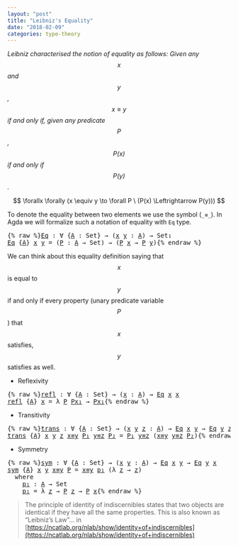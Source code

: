 ```yaml
---
layout: "post"
title: "Leibniz's Equality"
date: "2018-02-09"
categories: type-theory
---
```


*Leibniz characterised the notion of equality as follows:
  Given any $$x$$ and $$y$$, $$x \equiv y$$ if and only if, given any
  predicate $$P$$, $$P(x)$$ if and only if $$P(y)$$.*

$$
  \forallx \forally (x \equiv y \to \forall P \ (P(x) \Leftrightarrow P(y)))
$$

To denote the equality between two elements we use the symbol (`_≡_`).
In Agda we will formalize such a notation of equality with `Eq` type.

<pre class="Agda">{% raw %}<a id="Eq"></a><a id="518" href="{% endraw %}{% link _posts/2018-02-09-leibniz-s-equality.md %}{% raw %}#518" class="Function">Eq</a> <a id="521" class="Symbol">:</a> <a id="523" class="Symbol">∀</a> <a id="525" class="Symbol">{</a><a id="526" href="{% endraw %}{% link _posts/2018-02-09-leibniz-s-equality.md %}{% raw %}#526" class="Bound">A</a> <a id="528" class="Symbol">:</a> <a id="530" class="PrimitiveType">Set</a><a id="533" class="Symbol">}</a> <a id="535" class="Symbol">→</a> <a id="537" class="Symbol">(</a><a id="538" href="{% endraw %}{% link _posts/2018-02-09-leibniz-s-equality.md %}{% raw %}#538" class="Bound">x</a> <a id="540" href="{% endraw %}{% link _posts/2018-02-09-leibniz-s-equality.md %}{% raw %}#540" class="Bound">y</a> <a id="542" class="Symbol">:</a> <a id="544" href="{% endraw %}{% link _posts/2018-02-09-leibniz-s-equality.md %}{% raw %}#526" class="Bound">A</a><a id="545" class="Symbol">)</a> <a id="547" class="Symbol">→</a> <a id="549" class="PrimitiveType">Set₁</a>
<a id="554" href="{% endraw %}{% link _posts/2018-02-09-leibniz-s-equality.md %}{% raw %}#518" class="Function">Eq</a> <a id="557" class="Symbol">{</a><a id="558" href="{% endraw %}{% link _posts/2018-02-09-leibniz-s-equality.md %}{% raw %}#558" class="Bound">A</a><a id="559" class="Symbol">}</a> <a id="561" href="{% endraw %}{% link _posts/2018-02-09-leibniz-s-equality.md %}{% raw %}#561" class="Bound">x</a> <a id="563" href="{% endraw %}{% link _posts/2018-02-09-leibniz-s-equality.md %}{% raw %}#563" class="Bound">y</a> <a id="565" class="Symbol">=</a> <a id="567" class="Symbol">(</a><a id="568" href="{% endraw %}{% link _posts/2018-02-09-leibniz-s-equality.md %}{% raw %}#568" class="Bound">P</a> <a id="570" class="Symbol">:</a> <a id="572" href="{% endraw %}{% link _posts/2018-02-09-leibniz-s-equality.md %}{% raw %}#558" class="Bound">A</a> <a id="574" class="Symbol">→</a> <a id="576" class="PrimitiveType">Set</a><a id="579" class="Symbol">)</a> <a id="581" class="Symbol">→</a> <a id="583" class="Symbol">(</a><a id="584" href="{% endraw %}{% link _posts/2018-02-09-leibniz-s-equality.md %}{% raw %}#568" class="Bound">P</a> <a id="586" href="{% endraw %}{% link _posts/2018-02-09-leibniz-s-equality.md %}{% raw %}#561" class="Bound">x</a> <a id="588" class="Symbol">→</a> <a id="590" href="{% endraw %}{% link _posts/2018-02-09-leibniz-s-equality.md %}{% raw %}#568" class="Bound">P</a> <a id="592" href="{% endraw %}{% link _posts/2018-02-09-leibniz-s-equality.md %}{% raw %}#563" class="Bound">y</a><a id="593" class="Symbol">)</a>{% endraw %}</pre>

We can think about this equality definition saying that $$x$$ is equal to $$y$$
if and only if every property (unary predicate variable $$P$$) that $$x$$
satisfies, $$y$$ satisfies as well.

* Reflexivity

<pre class="Agda">{% raw %}<a id="refl"></a><a id="826" href="{% endraw %}{% link _posts/2018-02-09-leibniz-s-equality.md %}{% raw %}#826" class="Function">refl</a> <a id="831" class="Symbol">:</a> <a id="833" class="Symbol">∀</a> <a id="835" class="Symbol">{</a><a id="836" href="{% endraw %}{% link _posts/2018-02-09-leibniz-s-equality.md %}{% raw %}#836" class="Bound">A</a> <a id="838" class="Symbol">:</a> <a id="840" class="PrimitiveType">Set</a><a id="843" class="Symbol">}</a> <a id="845" class="Symbol">→</a> <a id="847" class="Symbol">(</a><a id="848" href="{% endraw %}{% link _posts/2018-02-09-leibniz-s-equality.md %}{% raw %}#848" class="Bound">x</a> <a id="850" class="Symbol">:</a> <a id="852" href="{% endraw %}{% link _posts/2018-02-09-leibniz-s-equality.md %}{% raw %}#836" class="Bound">A</a><a id="853" class="Symbol">)</a> <a id="855" class="Symbol">→</a> <a id="857" href="{% endraw %}{% link _posts/2018-02-09-leibniz-s-equality.md %}{% raw %}#518" class="Function">Eq</a> <a id="860" href="{% endraw %}{% link _posts/2018-02-09-leibniz-s-equality.md %}{% raw %}#848" class="Bound">x</a> <a id="862" href="{% endraw %}{% link _posts/2018-02-09-leibniz-s-equality.md %}{% raw %}#848" class="Bound">x</a>
<a id="864" href="{% endraw %}{% link _posts/2018-02-09-leibniz-s-equality.md %}{% raw %}#826" class="Function">refl</a> <a id="869" class="Symbol">{</a><a id="870" href="{% endraw %}{% link _posts/2018-02-09-leibniz-s-equality.md %}{% raw %}#870" class="Bound">A</a><a id="871" class="Symbol">}</a> <a id="873" href="{% endraw %}{% link _posts/2018-02-09-leibniz-s-equality.md %}{% raw %}#873" class="Bound">x</a> <a id="875" class="Symbol">=</a> <a id="877" class="Symbol">λ</a> <a id="879" href="{% endraw %}{% link _posts/2018-02-09-leibniz-s-equality.md %}{% raw %}#879" class="Bound">P</a> <a id="881" href="{% endraw %}{% link _posts/2018-02-09-leibniz-s-equality.md %}{% raw %}#881" class="Bound">Px₁</a> <a id="885" class="Symbol">→</a> <a id="887" href="{% endraw %}{% link _posts/2018-02-09-leibniz-s-equality.md %}{% raw %}#881" class="Bound">Px₁</a>{% endraw %}</pre>

* Transitivity

<pre class="Agda">{% raw %}<a id="trans"></a><a id="932" href="{% endraw %}{% link _posts/2018-02-09-leibniz-s-equality.md %}{% raw %}#932" class="Function">trans</a> <a id="938" class="Symbol">:</a> <a id="940" class="Symbol">∀</a> <a id="942" class="Symbol">{</a><a id="943" href="{% endraw %}{% link _posts/2018-02-09-leibniz-s-equality.md %}{% raw %}#943" class="Bound">A</a> <a id="945" class="Symbol">:</a> <a id="947" class="PrimitiveType">Set</a><a id="950" class="Symbol">}</a> <a id="952" class="Symbol">→</a> <a id="954" class="Symbol">(</a><a id="955" href="{% endraw %}{% link _posts/2018-02-09-leibniz-s-equality.md %}{% raw %}#955" class="Bound">x</a> <a id="957" href="{% endraw %}{% link _posts/2018-02-09-leibniz-s-equality.md %}{% raw %}#957" class="Bound">y</a> <a id="959" href="{% endraw %}{% link _posts/2018-02-09-leibniz-s-equality.md %}{% raw %}#959" class="Bound">z</a> <a id="961" class="Symbol">:</a> <a id="963" href="{% endraw %}{% link _posts/2018-02-09-leibniz-s-equality.md %}{% raw %}#943" class="Bound">A</a><a id="964" class="Symbol">)</a> <a id="966" class="Symbol">→</a> <a id="968" href="{% endraw %}{% link _posts/2018-02-09-leibniz-s-equality.md %}{% raw %}#518" class="Function">Eq</a> <a id="971" href="{% endraw %}{% link _posts/2018-02-09-leibniz-s-equality.md %}{% raw %}#955" class="Bound">x</a> <a id="973" href="{% endraw %}{% link _posts/2018-02-09-leibniz-s-equality.md %}{% raw %}#957" class="Bound">y</a> <a id="975" class="Symbol">→</a> <a id="977" href="{% endraw %}{% link _posts/2018-02-09-leibniz-s-equality.md %}{% raw %}#518" class="Function">Eq</a> <a id="980" href="{% endraw %}{% link _posts/2018-02-09-leibniz-s-equality.md %}{% raw %}#957" class="Bound">y</a> <a id="982" href="{% endraw %}{% link _posts/2018-02-09-leibniz-s-equality.md %}{% raw %}#959" class="Bound">z</a> <a id="984" class="Symbol">→</a> <a id="986" href="{% endraw %}{% link _posts/2018-02-09-leibniz-s-equality.md %}{% raw %}#518" class="Function">Eq</a> <a id="989" href="{% endraw %}{% link _posts/2018-02-09-leibniz-s-equality.md %}{% raw %}#955" class="Bound">x</a> <a id="991" href="{% endraw %}{% link _posts/2018-02-09-leibniz-s-equality.md %}{% raw %}#959" class="Bound">z</a>
<a id="993" href="{% endraw %}{% link _posts/2018-02-09-leibniz-s-equality.md %}{% raw %}#932" class="Function">trans</a> <a id="999" class="Symbol">{</a><a id="1000" href="{% endraw %}{% link _posts/2018-02-09-leibniz-s-equality.md %}{% raw %}#1000" class="Bound">A</a><a id="1001" class="Symbol">}</a> <a id="1003" href="{% endraw %}{% link _posts/2018-02-09-leibniz-s-equality.md %}{% raw %}#1003" class="Bound">x</a> <a id="1005" href="{% endraw %}{% link _posts/2018-02-09-leibniz-s-equality.md %}{% raw %}#1005" class="Bound">y</a> <a id="1007" href="{% endraw %}{% link _posts/2018-02-09-leibniz-s-equality.md %}{% raw %}#1007" class="Bound">z</a> <a id="1009" href="{% endraw %}{% link _posts/2018-02-09-leibniz-s-equality.md %}{% raw %}#1009" class="Bound">x≡y</a> <a id="1013" href="{% endraw %}{% link _posts/2018-02-09-leibniz-s-equality.md %}{% raw %}#1013" class="Bound">P₁</a> <a id="1016" href="{% endraw %}{% link _posts/2018-02-09-leibniz-s-equality.md %}{% raw %}#1016" class="Bound">y≡z</a> <a id="1020" href="{% endraw %}{% link _posts/2018-02-09-leibniz-s-equality.md %}{% raw %}#1020" class="Bound">P₂</a> <a id="1023" class="Symbol">=</a> <a id="1025" href="{% endraw %}{% link _posts/2018-02-09-leibniz-s-equality.md %}{% raw %}#1013" class="Bound">P₁</a> <a id="1028" href="{% endraw %}{% link _posts/2018-02-09-leibniz-s-equality.md %}{% raw %}#1016" class="Bound">y≡z</a> <a id="1032" class="Symbol">(</a><a id="1033" href="{% endraw %}{% link _posts/2018-02-09-leibniz-s-equality.md %}{% raw %}#1009" class="Bound">x≡y</a> <a id="1037" href="{% endraw %}{% link _posts/2018-02-09-leibniz-s-equality.md %}{% raw %}#1016" class="Bound">y≡z</a> <a id="1041" href="{% endraw %}{% link _posts/2018-02-09-leibniz-s-equality.md %}{% raw %}#1020" class="Bound">P₂</a><a id="1043" class="Symbol">)</a>{% endraw %}</pre>

* Symmetry

<pre class="Agda">{% raw %}<a id="sym"></a><a id="1082" href="{% endraw %}{% link _posts/2018-02-09-leibniz-s-equality.md %}{% raw %}#1082" class="Function">sym</a> <a id="1086" class="Symbol">:</a> <a id="1088" class="Symbol">∀</a> <a id="1090" class="Symbol">{</a><a id="1091" href="{% endraw %}{% link _posts/2018-02-09-leibniz-s-equality.md %}{% raw %}#1091" class="Bound">A</a> <a id="1093" class="Symbol">:</a> <a id="1095" class="PrimitiveType">Set</a><a id="1098" class="Symbol">}</a> <a id="1100" class="Symbol">→</a> <a id="1102" class="Symbol">(</a><a id="1103" href="{% endraw %}{% link _posts/2018-02-09-leibniz-s-equality.md %}{% raw %}#1103" class="Bound">x</a> <a id="1105" href="{% endraw %}{% link _posts/2018-02-09-leibniz-s-equality.md %}{% raw %}#1105" class="Bound">y</a> <a id="1107" class="Symbol">:</a> <a id="1109" href="{% endraw %}{% link _posts/2018-02-09-leibniz-s-equality.md %}{% raw %}#1091" class="Bound">A</a><a id="1110" class="Symbol">)</a> <a id="1112" class="Symbol">→</a> <a id="1114" href="{% endraw %}{% link _posts/2018-02-09-leibniz-s-equality.md %}{% raw %}#518" class="Function">Eq</a> <a id="1117" href="{% endraw %}{% link _posts/2018-02-09-leibniz-s-equality.md %}{% raw %}#1103" class="Bound">x</a> <a id="1119" href="{% endraw %}{% link _posts/2018-02-09-leibniz-s-equality.md %}{% raw %}#1105" class="Bound">y</a> <a id="1121" class="Symbol">→</a> <a id="1123" href="{% endraw %}{% link _posts/2018-02-09-leibniz-s-equality.md %}{% raw %}#518" class="Function">Eq</a> <a id="1126" href="{% endraw %}{% link _posts/2018-02-09-leibniz-s-equality.md %}{% raw %}#1105" class="Bound">y</a> <a id="1128" href="{% endraw %}{% link _posts/2018-02-09-leibniz-s-equality.md %}{% raw %}#1103" class="Bound">x</a>
<a id="1130" href="{% endraw %}{% link _posts/2018-02-09-leibniz-s-equality.md %}{% raw %}#1082" class="Function">sym</a> <a id="1134" class="Symbol">{</a><a id="1135" href="{% endraw %}{% link _posts/2018-02-09-leibniz-s-equality.md %}{% raw %}#1135" class="Bound">A</a><a id="1136" class="Symbol">}</a> <a id="1138" href="{% endraw %}{% link _posts/2018-02-09-leibniz-s-equality.md %}{% raw %}#1138" class="Bound">x</a> <a id="1140" href="{% endraw %}{% link _posts/2018-02-09-leibniz-s-equality.md %}{% raw %}#1140" class="Bound">y</a> <a id="1142" href="{% endraw %}{% link _posts/2018-02-09-leibniz-s-equality.md %}{% raw %}#1142" class="Bound">x≡y</a> <a id="1146" href="{% endraw %}{% link _posts/2018-02-09-leibniz-s-equality.md %}{% raw %}#1146" class="Bound">P</a> <a id="1148" class="Symbol">=</a> <a id="1150" href="{% endraw %}{% link _posts/2018-02-09-leibniz-s-equality.md %}{% raw %}#1142" class="Bound">x≡y</a> <a id="1154" href="{% endraw %}{% link _posts/2018-02-09-leibniz-s-equality.md %}{% raw %}#1179" class="Function">p₁</a> <a id="1157" class="Symbol">(λ</a> <a id="1160" href="{% endraw %}{% link _posts/2018-02-09-leibniz-s-equality.md %}{% raw %}#1160" class="Bound">z</a> <a id="1162" class="Symbol">→</a> <a id="1164" href="{% endraw %}{% link _posts/2018-02-09-leibniz-s-equality.md %}{% raw %}#1160" class="Bound">z</a><a id="1165" class="Symbol">)</a>
  <a id="1169" class="Keyword">where</a>
    <a id="1179" href="{% endraw %}{% link _posts/2018-02-09-leibniz-s-equality.md %}{% raw %}#1179" class="Function">p₁</a> <a id="1182" class="Symbol">:</a> <a id="1184" href="{% endraw %}{% link _posts/2018-02-09-leibniz-s-equality.md %}{% raw %}#1135" class="Bound">A</a> <a id="1186" class="Symbol">→</a> <a id="1188" class="PrimitiveType">Set</a>
    <a id="1196" href="{% endraw %}{% link _posts/2018-02-09-leibniz-s-equality.md %}{% raw %}#1179" class="Function">p₁</a> <a id="1199" class="Symbol">=</a> <a id="1201" class="Symbol">λ</a> <a id="1203" href="{% endraw %}{% link _posts/2018-02-09-leibniz-s-equality.md %}{% raw %}#1203" class="Bound">z</a> <a id="1205" class="Symbol">→</a> <a id="1207" href="{% endraw %}{% link _posts/2018-02-09-leibniz-s-equality.md %}{% raw %}#1146" class="Bound">P</a> <a id="1209" href="{% endraw %}{% link _posts/2018-02-09-leibniz-s-equality.md %}{% raw %}#1203" class="Bound">z</a> <a id="1211" class="Symbol">→</a> <a id="1213" href="{% endraw %}{% link _posts/2018-02-09-leibniz-s-equality.md %}{% raw %}#1146" class="Bound">P</a> <a id="1215" href="{% endraw %}{% link _posts/2018-02-09-leibniz-s-equality.md %}{% raw %}#1138" class="Bound">x</a>{% endraw %}</pre>

> The principle of identity of indiscernibles states that two objects
are identical if they have all the same properties.
This is also known as “Leibniz’s Law”... in [https://ncatlab.org/nlab/show/identity+of+indiscernibles](https://ncatlab.org/nlab/show/identity+of+indiscernibles)
